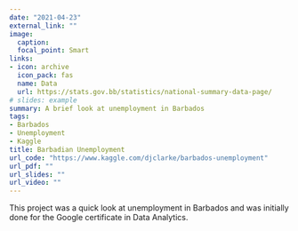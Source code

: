 ```yaml
---
date: "2021-04-23"
external_link: ""
image:
  caption:
  focal_point: Smart
links:
- icon: archive
  icon_pack: fas
  name: Data
  url: https://stats.gov.bb/statistics/national-summary-data-page/
# slides: example
summary: A brief look at unemployment in Barbados
tags:
- Barbados
- Unemployment
- Kaggle
title: Barbadian Unemployment
url_code: "https://www.kaggle.com/djclarke/barbados-unemployment"
url_pdf: ""
url_slides: ""
url_video: ""
---
```



This project was a quick look at unemployment in Barbados and was initially done for the Google certificate in Data Analytics.
